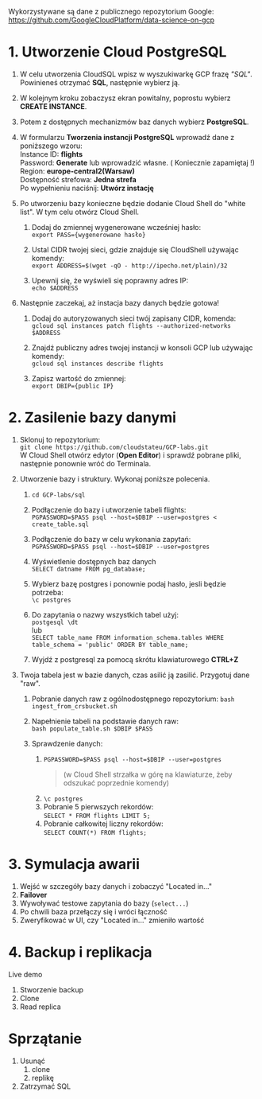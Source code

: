 Wykorzystywane są dane z publicznego repozytorium Google: https://github.com/GoogleCloudPlatform/data-science-on-gcp


# 1. Utworzenie Cloud PostgreSQL

1. W celu utworzenia CloudSQL wpisz w wyszukiwarkę GCP frazę *"SQL"*. Powinieneś otrzymać **SQL**, następnie wybierz ją.

2. W kolejnym kroku zobaczysz ekran powitalny, poprostu wybierz **CREATE INSTANCE**.

3. Potem z dostępnych mechanizmów baz danych wybierz **PostgreSQL**.

4. W formularzu **Tworzenia instancji PostgreSQL** wprowadź dane z poniższego wzoru:<br />
    Instance ID: **flights**<br />
    Password: **Generate** lub wprowadzić własne. ( Koniecznie zapamiętaj !)<br />
    Region: **europe-central2(Warsaw)**<br />
    Dostępność strefowa: **Jedna strefa**<br />
    Po wypełnieniu naciśnij:  **Utwórz instację** <br />

5. Po utworzeniu bazy konieczne będzie dodanie Cloud Shell do "white list". W tym celu otwórz Cloud Shell.
	1. Dodaj do zmiennej wygenerowane wcześniej hasło:<br />
	`export PASS={wygenerowane hasło}`  
	
	2. Ustal CIDR twojej sieci, gdzie znajduje się CloudShell używając komendy:<br />
	`export ADDRESS=$(wget -qO - http://ipecho.net/plain)/32`  
	
	3. Upewnij się, że wyświeli się poprawny adres IP: <br />
	`echo $ADDRESS`  

6. Następnie zaczekaj, aż instacja bazy danych będzie gotowa!
	1. Dodaj do autoryzowanych sieci twój zapisany CIDR, komenda:<br />
	`gcloud sql instances patch flights --authorized-networks $ADDRESS`  
	
	2. Znajdź publiczny adres twojej instancji w konsoli GCP lub używając komendy:  
	`gcloud sql instances describe flights`  
	
	3. Zapisz wartość do zmiennej:  
	`export DBIP={public IP}`


# 2. Zasilenie bazy danymi 

1. Sklonuj to repozytorium:  
   `git clone https://github.com/cloudstateu/GCP-labs.git`  
   W Cloud Shell otwórz edytor (**Open Editor**) i sprawdź pobrane pliki, następnie ponownie wróć do Terminala.

2. Utworzenie bazy i struktury. Wykonaj poniższe polecenia.  
	1. `cd GCP-labs/sql`
   
 	1. Podłączenie do bazy i utworzenie tabeli flights:  
 	   `PGPASSWORD=$PASS psql --host=$DBIP --user=postgres < create_table.sql`
	
	1. Podłączenie do bazy w celu wykonania zapytań:  
	   `PGPASSWORD=$PASS psql --host=$DBIP --user=postgres`
	
	1. Wyświetlenie dostępnych baz danych  
	   `SELECT datname FROM pg_database;`
	1. Wybierz bazę postgres i ponownie podaj hasło, jesli będzie potrzeba:  
	   `\c postgres`
	1. Do zapytania o nazwy wszystkich tabel użyj:  
	   `postgesql \dt`  
	   lub  
	   `SELECT table_name FROM information_schema.tables WHERE table_schema = 'public' ORDER BY table_name;`
	
	8. Wyjdź z postgresql za pomocą skrótu klawiaturowego **CTRL+Z**

3. Twoja tabela jest w bazie danych, czas asilić ją zasilić. Przygotuj dane "raw".  	
	1. Pobranie danych raw z ogólnodostępnego repozytorium:
	   `bash ingest_from_crsbucket.sh` 
	
	1. Napełnienie tabeli na podstawie danych raw:  
      `bash populate_table.sh $DBIP $PASS`
	
	1. Sprawdzenie danych:  
        1. `PGPASSWORD=$PASS psql --host=$DBIP --user=postgres`  
	       > (w Cloud Shell strzałka w górę na klawiaturze, żeby odszukać poprzednie komendy) 
	    1. `\c postgres` 
	    2. Pobranie 5 pierwszych rekordów:  
		 `SELECT * FROM flights LIMIT 5;`
		1. Pobranie całkowitej liczny rekordów:  
          `SELECT COUNT(*) FROM flights;`


# 3. Symulacja awarii
1. Wejść w szczegóły bazy danych i zobaczyć "Located in..."
2. **Failover**
3. Wywoływać testowe zapytania do bazy (`select...`)
4. Po chwili baza przełączy się i wróci łączność
5. Zweryfikować w UI, czy "Located in..." zmieniło wartość


# 4. Backup i replikacja
Live demo
1. Stworzenie backup
2. Clone
3. Read replica


# Sprzątanie
1. Usunąć
	1. clone 
	2. replikę
2. Zatrzymać SQL